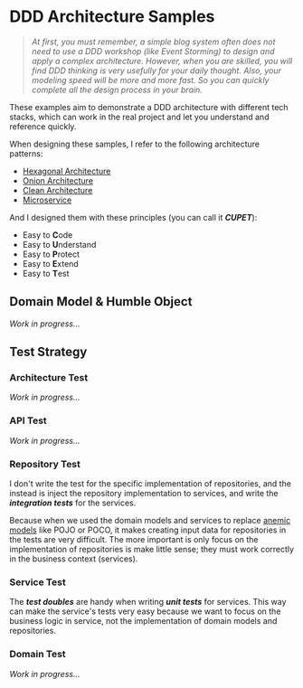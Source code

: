# DDD Architecture Samples

> *At first, you must remember, a simple blog system often does not need to use a DDD workshop (like Event Storming) to design and apply a complex architecture.*
> *However, when you are skilled, you will find DDD thinking is very usefully for your daily thought. Also, your modeling speed will be more and more fast. So you can quickly complete all the design process in your brain.*

These examples aim to demonstrate a DDD architecture with different tech stacks, which can work in the real project and let you understand and reference quickly.

When designing these samples, I refer to the following architecture patterns:

- [Hexagonal Architecture](http://alistair.cockburn.us/Hexagonal+architecture)
- [Onion Architecture](https://jeffreypalermo.com/2008/07/the-onion-architecture-part-1/)
- [Clean Architecture](https://blog.cleancoder.com/uncle-bob/2012/08/13/the-clean-architecture.html)
- [Microservice](https://www.martinfowler.com/microservices/)

And I designed them with these principles (you can call it ***CUPET***):

- Easy to **C**ode
- Easy to **U**nderstand
- Easy to **P**rotect
- Easy to **E**xtend
- Easy to **T**est

## Domain Model & Humble Object

*Work in progress...*

## Test Strategy

### Architecture Test

*Work in progress...*

### API Test

*Work in progress...*

### Repository Test

I don't write the test for the specific implementation of repositories, and the instead is inject the repository implementation to services, and write the ***integration tests*** for the services.

Because when we used the domain models and services to replace [anemic models](https://martinfowler.com/bliki/AnemicDomainModel.html) like POJO or POCO, it makes creating input data for repositories in the tests are very difficult. The more important is only focus on the implementation of repositories is make little sense; they must work correctly in the business context (services).

### Service Test

The ***test doubles*** are handy when writing ***unit tests*** for services. This way can make the service's tests very easy because we want to focus on the business logic in service, not the implementation of domain models and repositories.

### Domain Test

*Work in progress...*